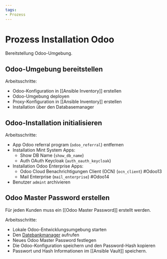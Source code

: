 ```yaml
---
tags:
- Prozess
---
```

# Prozess Installation Odoo
Bereitstellung Odoo-Umgebung.

## Odoo-Umgebung bereitstellen

Arbeitsschritte:
* Odoo-Konfiguration in [[Ansible Inventory]] erstellen
* Odoo-Umgebung deployen
* Proxy-Konfiguration in [[Ansible Inventory]] erstellen
* Installation über den Databasemanager

## Odoo-Installation initialisieren

Arbeitsschritte:
* App Odoo referral program (`odoo_referral`) entfernen
* Installation Mint System Apps:
	* Show DB Name (`show_db_name`)
	* Auth OAuth Keycloak (`auth_oauth_keycloak`)
* Installation Odoo Enterprise Apps:
	* Odoo Cloud Benachrichtigungen Client (OCN) (`ocn_client`) #Odoo13 
	* Mail Enterprise (`mail_enterprise`) #Odoo14 
* Benutzer `admint` archivieren 

## Odoo Master Password erstellen

Für jeden Kunden muss ein [[Odoo Master Password]] erstellt werden.

Arbeitsschritte:
* Lokale Odoo-Entwicklungsumgebung starten
* Den [Datebankmanager](http://localhost:8069/web/database/manager) aufrufen
* Neues Odoo Master Password festlegen
* Die Odoo-Konfiguration speichern und den Password-Hash kopieren
* Passwort und Hash Informationen im [[Ansible Vault]] speichern.
